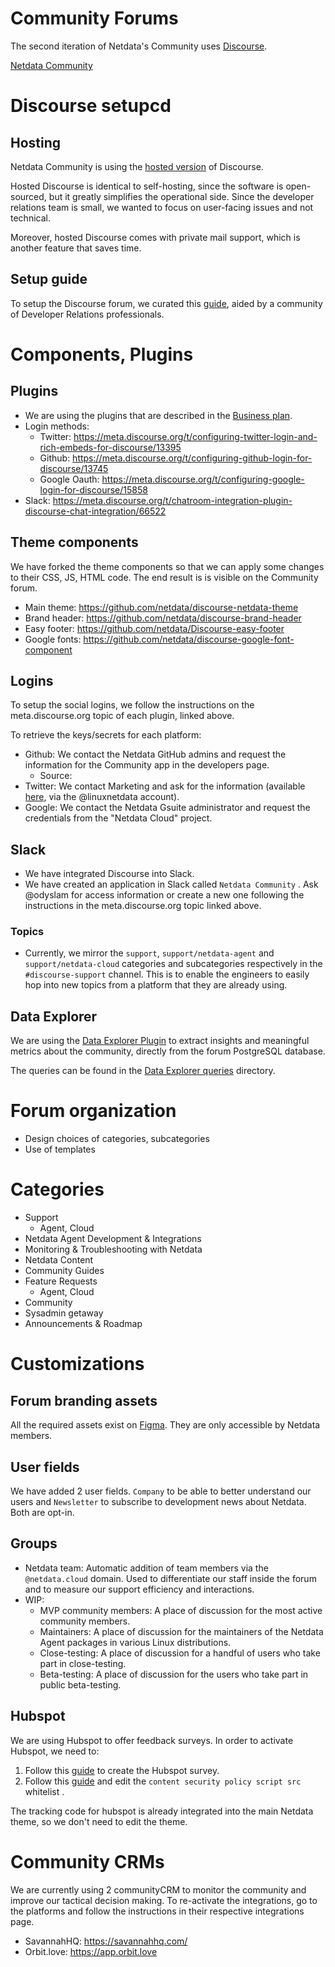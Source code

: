 # Community Forums

The second iteration of Netdata's Community uses [Discourse](https://github.com/discourse/discourse).

[Netdata Community](https://community.netdata.cloud)

# Discourse setupcd 

## Hosting
Netdata Community is using the [hosted version](https://www.discourse.org/pricing) of Discourse.

Hosted Discourse is identical to self-hosting, since the software is open-sourced, but it greatly simplifies the operational side. Since the developer relations team is small, we wanted to focus on user-facing issues and not technical.

Moreover, hosted Discourse comes with private mail support, which is another feature that saves time.

## Setup guide

To setup the Discourse forum, we curated this [guide](https://github.com/OdysLam/devrel-resources/blob/main/Discourse.md), aided by a community of Developer Relations professionals.

# Components, Plugins

## Plugins

- We are using the plugins that are described in the [Business plan](https://www.discourse.org/plugins#business).
- Login methods:
  - Twitter: https://meta.discourse.org/t/configuring-twitter-login-and-rich-embeds-for-discourse/13395
  - Github: https://meta.discourse.org/t/configuring-github-login-for-discourse/13745
  - Google Oauth: https://meta.discourse.org/t/configuring-google-login-for-discourse/15858
- Slack: https://meta.discourse.org/t/chatroom-integration-plugin-discourse-chat-integration/66522


## Theme components

We have forked the theme components so that we can apply some changes to their CSS, JS, HTML code. The end result is is visible on the Community forum.

-  Main theme: https://github.com/netdata/discourse-netdata-theme
-  Brand header: https://github.com/netdata/discourse-brand-header
-  Easy footer: https://github.com/netdata/Discourse-easy-footer
-  Google fonts: https://github.com/netdata/discourse-google-font-component


## Logins

To setup the social logins, we follow the instructions on the meta.discourse.org topic of each plugin, linked above. 

To retrieve the keys/secrets for each platform:
- Github: We contact the Netdata GitHub admins and request the information for the Community app in the developers page.
  - Source: 
- Twitter: We contact Marketing and ask for the information (available [here](https://developer.twitter.com/en/dashboard), via the @linuxnetdata account).
- Google: We contact the Netdata Gsuite administrator and request the credentials from the "Netdata Cloud" project.

## Slack

- We have integrated Discourse into Slack. 
- We have created an application in Slack called `Netdata Community` . Ask @odyslam for access information or create a new one following the instructions in the meta.discourse.org topic linked above.

### Topics

- Currently, we mirror the `support`, `support/netdata-agent` and `support/netdata-cloud` categories and subcategories respectively in the `#discourse-support` channel. This is to enable the engineers to easily hop into new topics from a platform that they are already using.

## Data Explorer
We are using the [Data Explorer Plugin](https://meta.discourse.org/t/data-explorer-plugin/32566) to extract insights and meaningful metrics about the community, directly from the forum PostgreSQL database.

The queries can be found in the [Data Explorer queries](/community/Data-Explorer-queries) directory.

# Forum organization

- Design choices of categories, subcategories
- Use of templates

# Categories

- Support
  - Agent, Cloud
- Netdata Agent Development & Integrations
- Monitoring & Troubleshooting with Netdata
- Netdata Content
- Community Guides
- Feature Requests
  - Agent, Cloud
- Community 
- Sysadmin getaway
- Announcements & Roadmap

# Customizations

## Forum branding assets

All the required assets exist on [Figma](https://www.figma.com/file/h1eC0Puk7HpMTUccF7OVXg/New-Forum-Assets?node-id=2%3A42). They are only accessible by Netdata members.

## User fields

We have added 2 user fields. `Company` to be able to better understand our users and `Newsletter` to subscribe to development news about Netdata. Both are opt-in.

## Groups

- Netdata team: Automatic addition of team members via the `@netdata.cloud` domain. Used to differentiate our staff inside the forum and to measure our support efficiency and interactions.
- WIP:
  - MVP community members: A place of discussion for the most active community members.
  - Maintainers: A place of discussion for the maintainers of the Netdata Agent packages in various Linux distributions.
  - Close-testing: A place of discussion for a handful of users who take part in close-testing.
  - Beta-testing: A place of discussion for the users who take part in public beta-testing.


## Hubspot

We are using Hubspot to offer feedback surveys. In order to activate Hubspot, we need to:
1) Follow this [guide](https://knowledge.hubspot.com/customer-feedback/create-and-send-customer-satisfaction-surveys) to create the Hubspot survey. 
2) Follow this [guide](https://meta.discourse.org/t/hubspot-chat-integration/128777) and edit the `content security policy script src` whitelist .

The tracking code for hubspot is already integrated into the main Netdata theme, so we don't need to edit the theme.

# Community CRMs

We are currently using 2 communityCRM to monitor the community and improve our tactical decision making. To re-activate the integrations, go to the platforms and follow the instructions in their respective integrations page.

- SavannahHQ: https://savannahhq.com/
- Orbit.love: https://app.orbit.love